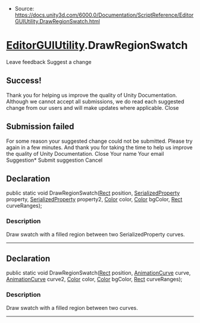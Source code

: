 * Source: https://docs.unity3d.com/6000.0/Documentation/ScriptReference/EditorGUIUtility.DrawRegionSwatch.html

#  [EditorGUIUtility](https://docs.unity3d.com/6000.0/Documentation/ScriptReference/EditorGUIUtility.html).DrawRegionSwatch
Leave feedback
Suggest a change
## Success!
Thank you for helping us improve the quality of Unity Documentation. Although we cannot accept all submissions, we do read each suggested change from our users and will make updates where applicable.
Close
## Submission failed
For some reason your suggested change could not be submitted. Please <a>try again</a> in a few minutes. And thank you for taking the time to help us improve the quality of Unity Documentation.
Close
Your name Your email Suggestion* Submit suggestion
Cancel
## Declaration
public static void DrawRegionSwatch([Rect](https://docs.unity3d.com/6000.0/Documentation/ScriptReference/Rect.html) position, [SerializedProperty](https://docs.unity3d.com/6000.0/Documentation/ScriptReference/SerializedProperty.html) property, [SerializedProperty](https://docs.unity3d.com/6000.0/Documentation/ScriptReference/SerializedProperty.html) property2, [Color](https://docs.unity3d.com/6000.0/Documentation/ScriptReference/Color.html) color, [Color](https://docs.unity3d.com/6000.0/Documentation/ScriptReference/Color.html) bgColor, [Rect](https://docs.unity3d.com/6000.0/Documentation/ScriptReference/Rect.html) curveRanges); 
### Description
Draw swatch with a filled region between two SerializedProperty curves.
* * *
## Declaration
public static void DrawRegionSwatch([Rect](https://docs.unity3d.com/6000.0/Documentation/ScriptReference/Rect.html) position, [AnimationCurve](https://docs.unity3d.com/6000.0/Documentation/ScriptReference/AnimationCurve.html) curve, [AnimationCurve](https://docs.unity3d.com/6000.0/Documentation/ScriptReference/AnimationCurve.html) curve2, [Color](https://docs.unity3d.com/6000.0/Documentation/ScriptReference/Color.html) color, [Color](https://docs.unity3d.com/6000.0/Documentation/ScriptReference/Color.html) bgColor, [Rect](https://docs.unity3d.com/6000.0/Documentation/ScriptReference/Rect.html) curveRanges); 
### Description
Draw swatch with a filled region between two curves.
* * *
